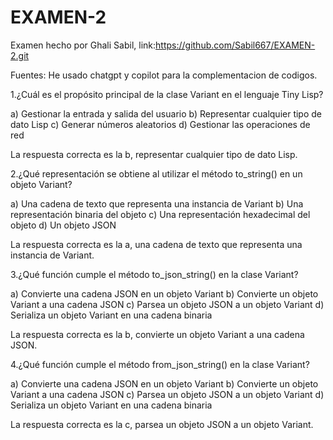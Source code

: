 # EXAMEN-2
Examen hecho por Ghali Sabil, link:https://github.com/Sabil667/EXAMEN-2.git

Fuentes: He usado chatgpt y copilot para la complementacion de codigos.




1.¿Cuál es el propósito principal de la clase Variant en el lenguaje Tiny Lisp?

a) Gestionar la entrada y salida del usuario
b) Representar cualquier tipo de dato Lisp
c) Generar números aleatorios
d) Gestionar las operaciones de red

La respuesta correcta es la b, representar cualquier tipo de dato Lisp.


2.¿Qué representación se obtiene al utilizar el método to_string() en un objeto Variant?

a) Una cadena de texto que representa una instancia de Variant
b) Una representación binaria del objeto
c) Una representación hexadecimal del objeto
d) Un objeto JSON

La respuesta correcta es la a, una cadena de texto que representa una instancia de Variant.


3.¿Qué función cumple el método to_json_string() en la clase Variant?

a) Convierte una cadena JSON en un objeto Variant
b) Convierte un objeto Variant a una cadena JSON
c) Parsea un objeto JSON a un objeto Variant
d) Serializa un objeto Variant en una cadena binaria

La respuesta correcta es la b, convierte un objeto Variant a una cadena JSON.


4.¿Qué función cumple el método from_json_string() en la clase Variant?

a) Convierte una cadena JSON en un objeto Variant
b) Convierte un objeto Variant a una cadena JSON
c) Parsea un objeto JSON a un objeto Variant
d) Serializa un objeto Variant en una cadena binaria


La respuesta correcta es la c, parsea un objeto JSON a un objeto Variant.


